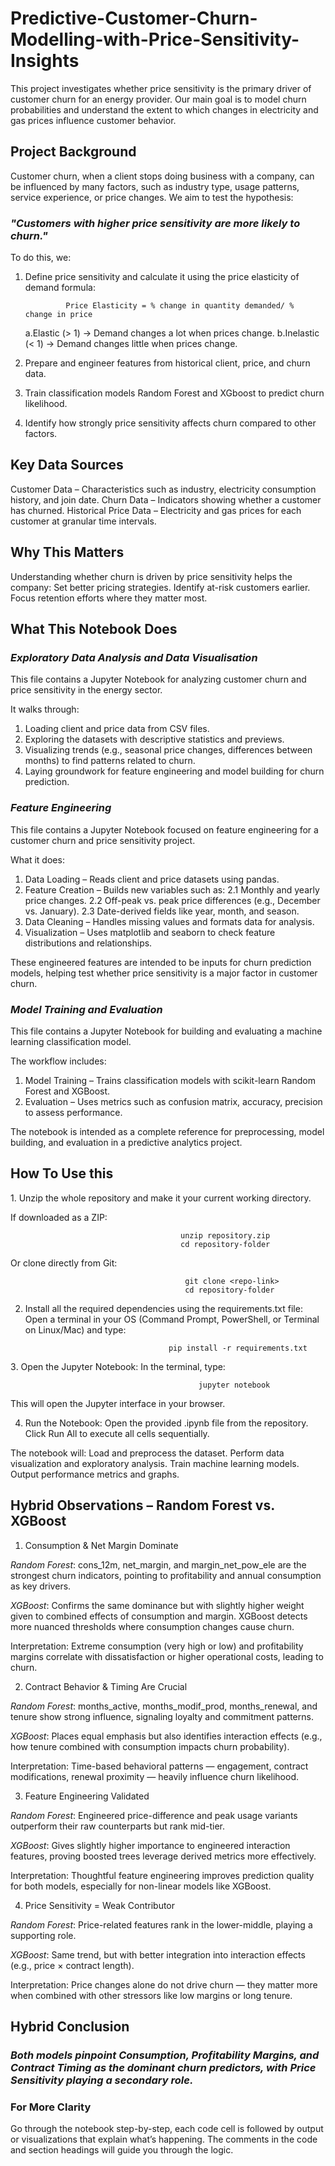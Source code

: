 # Predictive-Customer-Churn-Modelling-with-Price-Sensitivity-Insights

This project investigates whether price sensitivity is the primary driver of customer churn for an energy provider.
Our main goal is to model churn probabilities and understand the extent to which changes in electricity and gas prices influence customer behavior.

## Project Background

Customer churn, when a client stops doing business with a company, can be influenced by many factors, such as industry type, usage patterns, service experience, or price changes.
We aim to test the hypothesis:

### *"Customers with higher price sensitivity are more likely to churn."*

To do this, we:

1. Define price sensitivity and calculate it using the price elasticity of demand formula:

                Price Elasticity = % change in quantity demanded/ % change in price

   a.Elastic (> 1) → Demand changes a lot when prices change. 
   b.Inelastic (< 1) → Demand changes little when prices change.

2. Prepare and engineer features from historical client, price, and churn data.
3. Train classification models Random Forest and XGboost to predict churn likelihood.
4. Identify how strongly price sensitivity affects churn compared to other factors.

## Key Data Sources

Customer Data – Characteristics such as industry, electricity consumption history, and join date.
Churn Data – Indicators showing whether a customer has churned.
Historical Price Data – Electricity and gas prices for each customer at granular time intervals.

## Why This Matters

Understanding whether churn is driven by price sensitivity helps the company:
Set better pricing strategies.
Identify at-risk customers earlier.
Focus retention efforts where they matter most.

## What This Notebook Does

### *Exploratory Data Analysis and Data Visualisation*
This file contains a Jupyter Notebook for analyzing customer churn and price sensitivity in the energy sector.

It walks through:
1. Loading client and price data from CSV files.
2. Exploring the datasets with descriptive statistics and previews.
3. Visualizing trends (e.g., seasonal price changes, differences between months) to find patterns related to churn.
4. Laying groundwork for feature engineering and model building for churn prediction.

### *Feature Engineering* 
This file contains a Jupyter Notebook focused on feature engineering for a customer churn and price sensitivity project.

What it does:

1. Data Loading – Reads client and price datasets using pandas.
2. Feature Creation – Builds new variables such as:
2.1 Monthly and yearly price changes.
2.2 Off-peak vs. peak price differences (e.g., December vs. January).
2.3 Date-derived fields like year, month, and season.
3. Data Cleaning – Handles missing values and formats data for analysis.
4. Visualization – Uses matplotlib and seaborn to check feature distributions and relationships.

These engineered features are intended to be inputs for churn prediction models, helping test whether price sensitivity is a major factor in customer churn.
 
### *Model Training and Evaluation*
This file contains a Jupyter Notebook for building and evaluating a machine learning classification model.

The workflow includes:

1. Model Training – Trains classification models with scikit-learn Random Forest and XGBoost.
2. Evaluation – Uses metrics such as confusion matrix, accuracy, precision to assess performance.

The notebook is intended as a complete reference for preprocessing, model building, and evaluation in a predictive analytics project.

## How To Use this

1️. Unzip the whole repository and make it your current working directory.

If downloaded as a ZIP:

                                          unzip repository.zip
                                          cd repository-folder

Or clone directly from Git:

                                           git clone <repo-link>
                                           cd repository-folder

2. Install all the required dependencies using the requirements.txt file: Open a terminal in your OS (Command Prompt, PowerShell, or Terminal on Linux/Mac) and type:   

                                       pip install -r requirements.txt

3️. Open the Jupyter Notebook: In the terminal, type:

                                              jupyter notebook
This will open the Jupyter interface in your browser.

4. Run the Notebook:
Open the provided .ipynb file from the repository. Click Run All to execute all cells sequentially.

The notebook will:
Load and preprocess the dataset.
Perform data visualization and exploratory analysis.
Train machine learning models.
Output performance metrics and graphs.

## Hybrid Observations – Random Forest vs. XGBoost

1. Consumption & Net Margin Dominate

*Random Forest*: cons_12m, net_margin, and margin_net_pow_ele are the strongest churn indicators, pointing to profitability and annual consumption as key drivers.

*XGBoost*: Confirms the same dominance but with slightly higher weight given to combined effects of consumption and margin. XGBoost detects more nuanced thresholds where consumption changes cause churn.

Interpretation:
Extreme consumption (very high or low) and profitability margins correlate with dissatisfaction or higher operational costs, leading to churn.

2. Contract Behavior & Timing Are Crucial

*Random Forest*: months_active, months_modif_prod, months_renewal, and tenure show strong influence, signaling loyalty and commitment patterns.

*XGBoost*: Places equal emphasis but also identifies interaction effects (e.g., how tenure combined with consumption impacts churn probability).

Interpretation:
Time-based behavioral patterns — engagement, contract modifications, renewal proximity — heavily influence churn likelihood.

3. Feature Engineering Validated

*Random Forest*: Engineered price-difference and peak usage variants outperform their raw counterparts but rank mid-tier.

*XGBoost*: Gives slightly higher importance to engineered interaction features, proving boosted trees leverage derived metrics more effectively.

Interpretation:
Thoughtful feature engineering improves prediction quality for both models, especially for non-linear models like XGBoost.

4. Price Sensitivity = Weak Contributor

*Random Forest*: Price-related features rank in the lower-middle, playing a supporting role.

*XGBoost*: Same trend, but with better integration into interaction effects (e.g., price × contract length).

Interpretation:
Price changes alone do not drive churn — they matter more when combined with other stressors like low margins or long tenure.

## Hybrid Conclusion

### *Both models pinpoint Consumption, Profitability Margins, and Contract Timing as the dominant churn predictors, with Price Sensitivity playing a secondary role.*

### For More Clarity
Go through the notebook step-by-step, each code cell is followed by output or visualizations that explain what’s happening.
The comments in the code and section headings will guide you through the logic.
